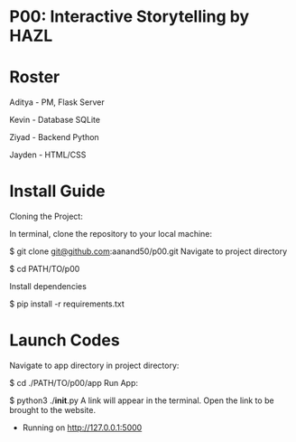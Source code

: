 # P00: Interactive Storytelling by HAZL
<h1>Roster</h1>
Aditya - PM, Flask Server

Kevin - Database SQLite

Ziyad - Backend Python

Jayden - HTML/CSS


<h1>Install Guide</h1>

Cloning the Project:

In terminal, clone the repository to your local machine:

 $ git clone git@github.com:aanand50/p00.git
Navigate to project directory

 $ cd PATH/TO/p00
 
Install dependencies

 $ pip install -r requirements.txt
<h1>Launch Codes</h1>
Navigate to app directory in project directory:

 $ cd ./PATH/TO/p00/app
Run App:

 $ python3 ./__init__.py
A link will appear in the terminal. Open the link to be brought to the website.

 * Running on http://127.0.0.1:5000
